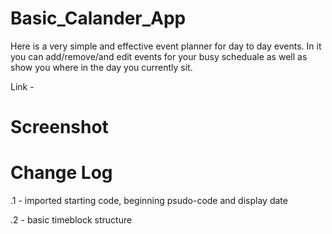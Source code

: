 # Basic_Calander_App

Here is a very simple and effective event planner for day to day events. In it you can add/remove/and edit events for your busy scheduale as well as show you where in the day you currently sit.

Link - 

# Screenshot

# Change Log

.1 - imported starting code, beginning psudo-code and display date

.2 - basic timeblock structure
